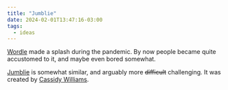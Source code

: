 ```yaml
---
title: "Jumblie"
date: 2024-02-01T13:47:16-03:00
tags:
  - ideas
---
```


[Wordle](https://www.nytimes.com/games/wordle/index.html) made a splash during
the pandemic. By now people became quite accustomed to it, and maybe even bored
somewhat.

<!--more-->

[Jumblie](https://jumblie.com/) is somewhat similar, and arguably more
~~difficult~~ challenging. It was created by [Cassidy Williams](https://cassidoo.co/).
